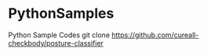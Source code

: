# PythonSamples
Python  Sample Codes
git clone https://github.com/cureall-checkbody/posture-classifier
